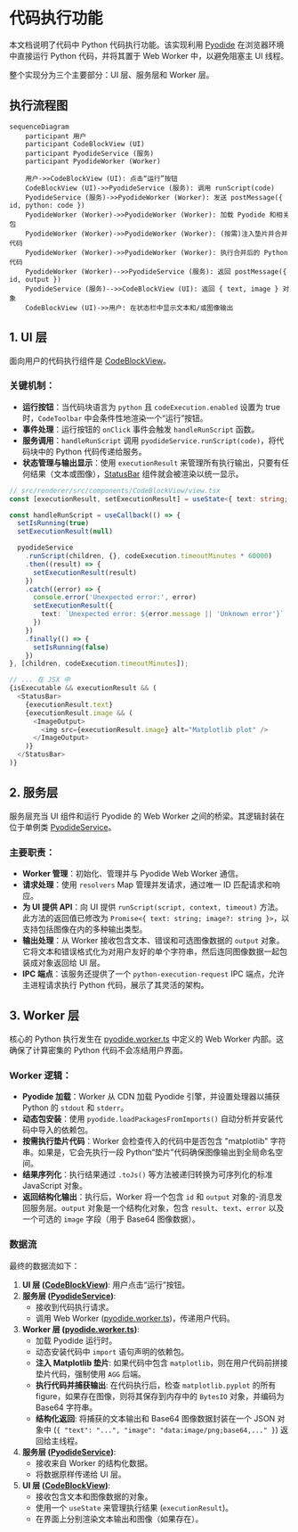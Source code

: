 # 代码执行功能

本文档说明了代码中 Python 代码执行功能。该实现利用 [Pyodide][pyodide-link] 在浏览器环境中直接运行 Python 代码，并将其置于 Web Worker 中，以避免阻塞主 UI 线程。

整个实现分为三个主要部分：UI 层、服务层和 Worker 层。

## 执行流程图

```mermaid
sequenceDiagram
    participant 用户
    participant CodeBlockView (UI)
    participant PyodideService (服务)
    participant PyodideWorker (Worker)

    用户->>CodeBlockView (UI): 点击“运行”按钮
    CodeBlockView (UI)->>PyodideService (服务): 调用 runScript(code)
    PyodideService (服务)->>PyodideWorker (Worker): 发送 postMessage({ id, python: code })
    PyodideWorker (Worker)->>PyodideWorker (Worker): 加载 Pyodide 和相关包
    PyodideWorker (Worker)->>PyodideWorker (Worker): (按需)注入垫片并合并代码
    PyodideWorker (Worker)->>PyodideWorker (Worker): 执行合并后的 Python 代码
    PyodideWorker (Worker)-->>PyodideService (服务): 返回 postMessage({ id, output })
    PyodideService (服务)-->>CodeBlockView (UI): 返回 { text, image } 对象
    CodeBlockView (UI)->>用户: 在状态栏中显示文本和/或图像输出
```

## 1. UI 层

面向用户的代码执行组件是 [CodeBlockView][codeblock-view-link]。

### 关键机制：

- **运行按钮**：当代码块语言为 `python` 且 `codeExecution.enabled` 设置为 true 时，`CodeToolbar` 中会条件性地渲染一个“运行”按钮。
- **事件处理**：运行按钮的 `onClick` 事件会触发 `handleRunScript` 函数。
- **服务调用**：`handleRunScript` 调用 `pyodideService.runScript(code)`，将代码块中的 Python 代码传递给服务。
- **状态管理与输出显示**：使用 `executionResult` 来管理所有执行输出，只要有任何结果（文本或图像），[StatusBar][statusbar-link] 组件就会被渲染以统一显示。

```typescript
// src/renderer/src/components/CodeBlockView/view.tsx
const [executionResult, setExecutionResult] = useState<{ text: string; image?: string } | null>(null)

const handleRunScript = useCallback(() => {
  setIsRunning(true)
  setExecutionResult(null)

  pyodideService
    .runScript(children, {}, codeExecution.timeoutMinutes * 60000)
    .then((result) => {
      setExecutionResult(result)
    })
    .catch((error) => {
      console.error('Unexpected error:', error)
      setExecutionResult({
        text: `Unexpected error: ${error.message || 'Unknown error'}`
      })
    })
    .finally(() => {
      setIsRunning(false)
    })
}, [children, codeExecution.timeoutMinutes]);

// ... 在 JSX 中
{isExecutable && executionResult && (
  <StatusBar>
    {executionResult.text}
    {executionResult.image && (
      <ImageOutput>
        <img src={executionResult.image} alt="Matplotlib plot" />
      </ImageOutput>
    )}
  </StatusBar>
)}
```

## 2. 服务层

服务层充当 UI 组件和运行 Pyodide 的 Web Worker 之间的桥梁。其逻辑封装在位于单例类 [PyodideService][pyodide-service-link]。

### 主要职责：

- **Worker 管理**：初始化、管理并与 Pyodide Web Worker 通信。
- **请求处理**：使用 `resolvers` Map 管理并发请求，通过唯一 ID 匹配请求和响应。
- **为 UI 提供 API**：向 UI 提供 `runScript(script, context, timeout)` 方法。此方法的返回值已修改为 `Promise<{ text: string; image?: string }>`，以支持包括图像在内的多种输出类型。
- **输出处理**：从 Worker 接收包含文本、错误和可选图像数据的 `output` 对象。它将文本和错误格式化为对用户友好的单个字符串，然后连同图像数据一起包装成对象返回给 UI 层。
- **IPC 端点**：该服务还提供了一个 `python-execution-request` IPC 端点，允许主进程请求执行 Python 代码，展示了其灵活的架构。

## 3. Worker 层

核心的 Python 执行发生在 [pyodide.worker.ts][pyodide-worker-link] 中定义的 Web Worker 内部。这确保了计算密集的 Python 代码不会冻结用户界面。

### Worker 逻辑：

- **Pyodide 加载**：Worker 从 CDN 加载 Pyodide 引擎，并设置处理器以捕获 Python 的 `stdout` 和 `stderr`。
- **动态包安装**：使用 `pyodide.loadPackagesFromImports()` 自动分析并安装代码中导入的依赖包。
- **按需执行垫片代码**：Worker 会检查传入的代码中是否包含 "matplotlib" 字符串。如果是，它会先执行一段 Python“垫片”代码确保图像输出到全局命名空间。
- **结果序列化**：执行结果通过 `.toJs()` 等方法被递归转换为可序列化的标准 JavaScript 对象。
- **返回结构化输出**：执行后，Worker 将一个包含 `id` 和 `output` 对象的-消息发回服务层。`output` 对象是一个结构化对象，包含 `result`、`text`、`error` 以及一个可选的 `image` 字段（用于 Base64 图像数据）。

### 数据流

最终的数据流如下：

1.  **UI 层 ([CodeBlockView][codeblock-view-link])**: 用户点击“运行”按钮。
2.  **服务层 ([PyodideService][pyodide-service-link])**:
    - 接收到代码执行请求。
    - 调用 Web Worker ([pyodide.worker.ts][pyodide-worker-link])，传递用户代码。
3.  **Worker 层 ([pyodide.worker.ts][pyodide-worker-link])**:
    - 加载 Pyodide 运行时。
    - 动态安装代码中 `import` 语句声明的依赖包。
    - **注入 Matplotlib 垫片**: 如果代码中包含 `matplotlib`，则在用户代码前拼接垫片代码，强制使用 `AGG` 后端。
    - **执行代码并捕获输出**: 在代码执行后，检查 `matplotlib.pyplot` 的所有 figure，如果存在图像，则将其保存到内存中的 `BytesIO` 对象，并编码为 Base64 字符串。
    - **结构化返回**: 将捕获的文本输出和 Base64 图像数据封装在一个 JSON 对象中 (`{ "text": "...", "image": "data:image/png;base64,..." }`) 返回给主线程。
4.  **服务层 ([PyodideService][pyodide-service-link])**:
    - 接收来自 Worker 的结构化数据。
    - 将数据原样传递给 UI 层。
5.  **UI 层 ([CodeBlockView][codeblock-view-link])**:
    - 接收包含文本和图像数据的对象。
    - 使用一个 `useState` 来管理执行结果 (`executionResult`)。
    - 在界面上分别渲染文本输出和图像（如果存在）。

<!-- Link Definitions -->

[pyodide-link]: https://pyodide.org/
[codeblock-view-link]: /src/renderer/src/components/CodeBlockView/view.tsx
[pyodide-service-link]: /src/renderer/src/services/PyodideService.ts
[pyodide-worker-link]: /src/renderer/src/workers/pyodide.worker.ts
[statusbar-link]: /src/renderer/src/components/CodeBlockView/StatusBar.tsx
